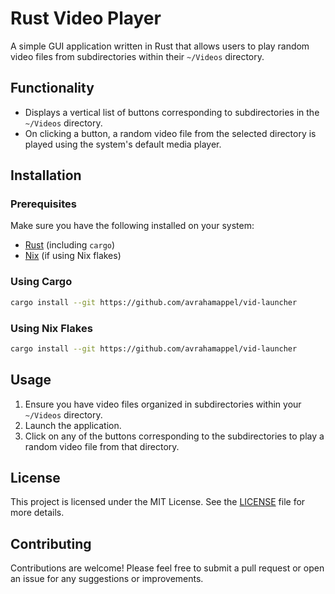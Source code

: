 # Rust Video Player

A simple GUI application written in Rust that allows users to play random video files from subdirectories within their `~/Videos` directory.

## Functionality

- Displays a vertical list of buttons corresponding to subdirectories in the `~/Videos` directory.
- On clicking a button, a random video file from the selected directory is played using the system's default media player.

## Installation

### Prerequisites

Make sure you have the following installed on your system:

- [Rust](https://www.rust-lang.org/tools/install) (including `cargo`)
- [Nix](https://nixos.org/download.html) (if using Nix flakes)

### Using Cargo


```bash
cargo install --git https://github.com/avrahamappel/vid-launcher
```

### Using Nix Flakes

```bash
cargo install --git https://github.com/avrahamappel/vid-launcher
```

## Usage

1. Ensure you have video files organized in subdirectories within your `~/Videos` directory.
2. Launch the application.
3. Click on any of the buttons corresponding to the subdirectories to play a random video file from that directory.

## License

This project is licensed under the MIT License. See the [LICENSE](LICENSE) file for more details.

## Contributing

Contributions are welcome! Please feel free to submit a pull request or open an issue for any suggestions or improvements.
